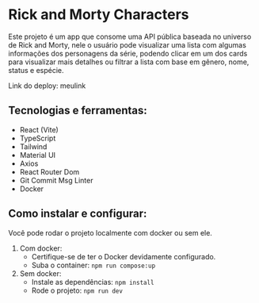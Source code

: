 # Rick and Morty Characters

Este projeto é um app que consome uma API pública baseada no universo de Rick and Morty, nele o usuário pode visualizar uma lista com algumas informações dos personagens da série, podendo clicar em um dos cards para visualizar mais detalhes ou filtrar a lista com base em gênero, nome, status e espécie.

Link do deploy: meulink

## Tecnologias e ferramentas:

 - React (Vite)
 - TypeScript
 - Tailwind
 - Material UI
 - Axios
 - React Router Dom
 - Git Commit Msg Linter
 - Docker

## Como instalar e configurar:

Você pode rodar o projeto localmente com docker ou sem ele.

 1. Com docker:
	- Certifique-se de ter o Docker devidamente configurado.
    - Suba o container:
    ```npm run compose:up```
 2. Sem docker:
	 - Instale as dependências:
	     ```npm install```
    - Rode o projeto:
    ```npm run dev```

